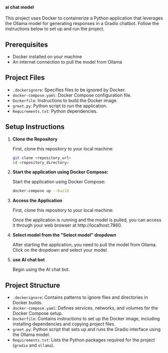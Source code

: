 #### ai chat model

This project uses Docker to containerize a Python application that leverages the Ollama model for generating responses in a Gradio chatbot. Follow the instructions below to set up and run the project.

## Prerequisites

- Docker installed on your machine
- An internet connection to pull the model from Ollama

## Project Files

- `.dockerignore`: Specifies files to be ignored by Docker.
- `docker-compose.yaml`: Docker Compose configuration file.
- `Dockerfile`: Instructions to build the Docker image.
- `greet.py`: Python script to run the application.
- `Requirements.txt`: Python dependencies.

## Setup Instructions

1. **Clone the Repository**

   First, clone this repository to your local machine:

   ```sh
   git clone <repository_url>
   cd <repository_directory>

2. **Start the application using Docker Compose:**

   Start the application using Docker Compose:

   ```sh
   docker-compose up --build

3. **Access the Application**

   First, clone this repository to your local machine:

   Once the application is running and the model is pulled, you can access it through your web browser at http://localhost:7860.
   
4. **Select model from the "Select model" dropdown**

   After starting the application, you need to pull the model from Ollama.
   Click on the dropdown and select your model.

5. **use AI chat bot**

   Begin using the AI chat bot.

## Project Structure

- `.dockerignore`: Contains patterns to ignore files and directories in Docker builds.
- `docker-compose.yaml`: Defines services, networks, and volumes for the Docker Compose setup.
- `Dockerfile`: Contains instructions to set up the Docker image, including installing dependencies and copying project files.
- `greet.py`: Python script that sets up and runs the Gradio interface using the Ollama model.
- `Requirements.txt`: Lists the Python packages required for the project (`gradio` and `ollama`).